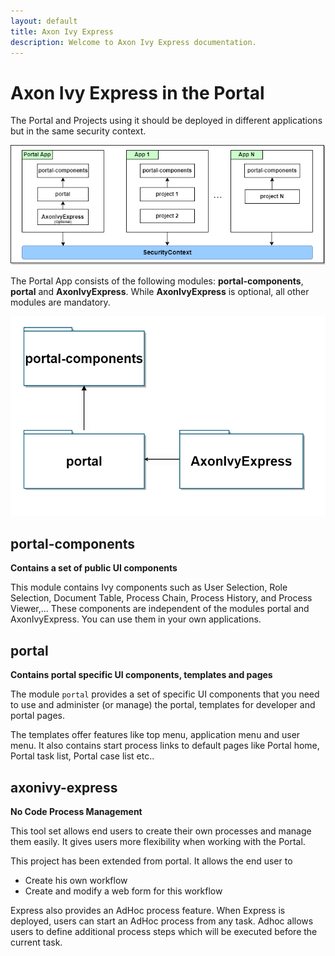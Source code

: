```yaml
---
layout: default
title: Axon Ivy Express
description: Welcome to Axon Ivy Express documentation.
---
```


# **Axon Ivy Express in the Portal**

The Portal and Projects using it should be deployed in different
applications but in the same security context.

![multi-app-structure](./assets/images/multi-app-structure.png)

The Portal App consists of the following modules: **portal-components**,
**portal** and **AxonIvyExpress**. While **AxonIvyExpress** is optional, all other
modules are mandatory.

![process-module-structure](./assets/images/process-module-structure.png)

## **portal-components**

**Contains a set of public UI components**

This module contains Ivy components such as User Selection, Role
Selection, Document Table, Process Chain, Process History, and Process
Viewer,... These components are independent of the modules portal and
AxonIvyExpress. You can use them in your own applications.

## **portal**

**Contains portal specific UI components, templates and pages**

The module `portal` provides a set of specific UI components that you
need to use and administer (or manage) the portal, templates for
developer and portal pages.

The templates offer features like top menu, application menu and user
menu. It also contains start process links to default pages like Portal
home, Portal task list, Portal case list etc..

## **axonivy-express**

**No Code Process Management**

This tool set allows end users to create their own processes and manage
them easily. It gives users more flexibility when working with the
Portal.

This project has been extended from portal. It allows the end user to

-   Create his own workflow
-   Create and modify a web form for this workflow

Express also provides an AdHoc process feature. When Express is
deployed, users can start an AdHoc process from any task. Adhoc allows
users to define additional process steps which will be executed before
the current task.